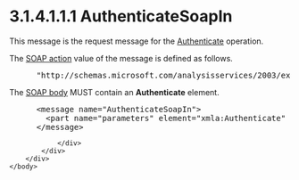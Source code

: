 <html dir="LTR" xmlns:mshelp="http://msdn.microsoft.com/mshelp" xmlns:ddue="http://ddue.schemas.microsoft.com/authoring/2003/5" xmlns:xlink="http://www.w3.org/1999/xlink" xmlns:tool="http://www.microsoft.com/tooltip">
    <head>
        <meta http-equiv="Content-Type" content="text/html; CHARSET=utf-8"></meta>
        <meta name="save" content="history"></meta>
        <title>3.1.4.1.1.1 AuthenticateSoapIn</title>
        <xml>
            <mshelp:toctitle title="3.1.4.1.1.1 AuthenticateSoapIn"></mshelp:toctitle>
            <mshelp:rltitle title="[MS-SSAS]: AuthenticateSoapIn"></mshelp:rltitle>
            <mshelp:keyword index="A" term="a33f8ef7-5a9b-4c13-81b2-65a6b8825475"></mshelp:keyword>
            <mshelp:attr name="DCSext.ContentType" value="open specification"></mshelp:attr>
            <mshelp:attr name="AssetID" value="a33f8ef7-5a9b-4c13-81b2-65a6b8825475"></mshelp:attr>
            <mshelp:attr name="TopicType" value="kbRef"></mshelp:attr>
            <mshelp:attr name="DCSext.Title" value="[MS-SSAS]: AuthenticateSoapIn" />
        </xml>
    </head>
    <body>
        <div id="header">
            <h1 class="heading">3.1.4.1.1.1 AuthenticateSoapIn</h1>
        </div>
        <div id="mainSection">
            <div id="mainBody">
                <div id="allHistory" class="saveHistory"></div>
                <div id="sectionSection0" class="section" name="collapseableSection">
                    

<p>This message is the request message for the <a href="1bd11ffe-2720-45bf-89f1-f28a4a12f143.htm">Authenticate</a> operation.</p>

<p>The <a href="8676f5ce-62d4-4244-a326-634bfed4aba4.htm#gt_c1358651-96c1-4ce0-8e1f-b0b7a94145e3">SOAP
action</a> value of the message is defined as follows.</p>

<dl>
<dd>
<div><pre> &quot;http://schemas.microsoft.com/analysisservices/2003/ext&quot;
</pre></div>
</dd></dl>

<p>The <a href="8676f5ce-62d4-4244-a326-634bfed4aba4.htm#gt_57cdf8ab-8d79-462d-a446-5d85632a7a04">SOAP
body</a> MUST contain an <b>Authenticate</b> element.</p>

<dl>
<dd>
<div><pre> &lt;message name=&quot;AuthenticateSoapIn&quot;&gt;
   &lt;part name=&quot;parameters&quot; element=&quot;xmla:Authenticate&quot; /&gt;
 &lt;/message&gt;
</pre></div>
</dd></dl>


                </div>
            </div>
        </div>
    </body>
</html>
